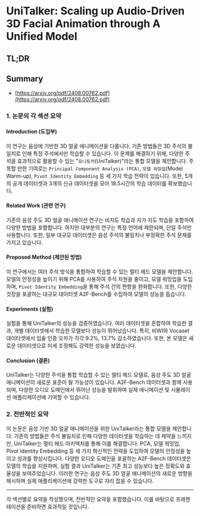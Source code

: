 # UniTalker: Scaling up Audio-Driven 3D Facial Animation through A Unified Model
## TL;DR
## Summary
- [https://arxiv.org/pdf/2408.00762.pdf](https://arxiv.org/pdf/2408.00762.pdf)

### 1. 논문의 각 섹션 요약

#### Introduction (도입부)
이 연구는 음성에 기반한 3D 얼굴 애니메이션을 다룹니다. 기존 방법들은 3D 주석의 불일치로 인해 특정 주석에서만 학습할 수 있습니다. 이 문제를 해결하기 위해, 다양한 주석을 효과적으로 활용할 수 있는 "`유니토커`(UniTalker)"라는 통합 모델을 제안합니다. 주목할 만한 기여로는 `Principal Component Analysis (PCA)`, `모델 워밍업`(Model Warm-up), `Pivot Identity Embedding` 등 세 가지 학습 전략이 있습니다. 또한, 5개의 공개 데이터셋과 3개의 신규 데이터셋을 모아 18.5시간의 학습 데이터를 확보했습니다.

#### Related Work (관련 연구)
기존의 음성 주도 3D 얼굴 애니메이션 연구는 비지도 학습과 자가 지도 학습을 포함하여 다양한 방법을 포함합니다. 하지만 대부분의 연구는 특정 언어에 제한되며, 단일 주석만 사용합니다. 또한, 일부 대규모 데이터셋은 음성 주석의 불일치나 부정확한 주석 문제를 가지고 있습니다.

#### Proposed Method (제안된 방법)
이 연구에서는 여러 주석 방식을 통합하여 학습할 수 있는 멀티 헤드 모델을 제안합니다. 모델의 안정성을 높이기 위해 PCA를 사용하여 주석 차원을 줄이고, 모델 워밍업을 도입하며, `Pivot Identity Embedding`을 통해 주석 간의 편향을 완화합니다. 또한, 다양한 것장을 포괄하는 대규모 데이터셋 A2F-Bench를 수집하여 모델의 성능을 돕습니다.

#### Experiments (실험)
실험을 통해 UniTalker의 성능을 검증하였습니다. 여러 데이터셋을 혼합하여 학습한 결과, 개별 데이터셋에서 학습한 모델보다 성능이 뛰어났습니다. 특히, 비WI와 Vocaset 데이터셋에서 입술 인증 오차가 각각 9.2%, 13.7% 감소하였습니다. 또한, 본 모델은 새로운 데이터셋으로 미세 조정해도 강력한 성능을 보였습니다.

#### Conclusion (결론)
UniTalker는 다양한 주석을 통합 학습할 수 있는 멀티 헤드 모델로, 음성 주도 3D 얼굴 애니메이션의 새로운 표준이 될 가능성이 있습니다. A2F-Bench 데이터셋과 함께 사용되며, 다양한 오디오 도메인에서 뛰어난 성능을 발휘하여 실제 애니메이션 및 시뮬레이션 애플리케이션에 기여할 수 있습니다.

### 2. 전반적인 요약

이 논문은 음성 기반 3D 얼굴 애니메이션을 위한 UniTalker라는 통합 모델을 제안합니다. 기존의 방법들은 주석 불일치로 인해 다양한 데이터셋을 학습하는 데 제약을 느끼지만, UniTalker는 멀티 헤드 아키텍처를 통해 이를 해결합니다. PCA, 모델 워밍업, Pivot Identity Embedding 등 세 가지 혁신적인 전략을 도입하여 모델의 안정성을 높이고 성과를 향상시킵니다. 다양한 오디오 도메인을 포괄하는 A2F-Bench 데이터셋은 모델의 학습을 지원하며, 실험 결과 UniTalker는 기존 최고 성능보다 높은 정확도와 효율성을 보여주었습니다. 이러한 연구는 음성 주도 3D 얼굴 애니메이션의 새로운 방향을 제시하며 실제 애플리케이션에 강력한 도구로 자리 잡을 수 있습니다.

---
각 섹션별로 요약을 작성했으며, 전반적인 요약을 포함했습니다. 이를 바탕으로 프레젠테이션을 준비하면 효과적일 것입니다.